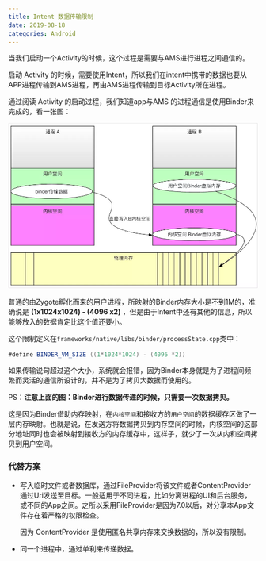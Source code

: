 ```yaml
---
title: Intent 数据传输限制
date: 2019-08-18
categories: Android
---
```




当我们启动一个Activity的时候，这个过程是需要与AMS进行进程之间通信的。

启动 Activity 的时候，需要使用Intent，所以我们在intent中携带的数据也要从APP进程传输到AMS进程，再由AMS进程传输到目标Activity所在进程。

通过阅读 Activity 的启动过程，我们知道app与AMS 的进程通信是使用Binder来完成的，看一张图：

![](https://github.com/aprz512/pic4aprz512/blob/master/Blog/Android-%E6%AF%8F%E6%97%A5%E4%B8%80%E9%97%AE/Intent.png?raw=true)

普通的由Zygote孵化而来的用户进程，所映射的Binder内存大小是不到1M的，准确说是 **(1x1024x1024) - (4096 x2)** ，但是由于Intent中还有其他的信息，所以能够放入的数据肯定比这个值还要小。

这个限制定义在`frameworks/native/libs/binder/processState.cpp`类中：

```java
#define BINDER_VM_SIZE ((1*1024*1024) - (4096 *2))
```

如果传输说句超过这个大小，系统就会报错，因为Binder本身就是为了进程间频繁而灵活的通信所设计的，并不是为了拷贝大数据而使用的。

PS：**注意上面的图：Binder进行数据传递的时候，只需要一次数据拷贝。**

这是因为Binder借助内存映射，在`内核空间`和接收方的`用户空间`的数据缓存区做了一层内存映射。也就是说，在发送方将数据拷贝到内存空间的时候，内核空间的这部分地址同时也会被映射到接收方的内存缓存中，这样子，就少了一次从内和空间拷贝到用户空间。

### 代替方案

- 写入临时文件或者数据库，通过FileProvider将该文件或者ContentProvider通过Uri发送至目标。一般适用于不同进程，比如分离进程的UI和后台服务，或不同的App之间。之所以采用FileProvider是因为7.0以后，对分享本App文件存在着严格的权限检查。

  因为 ContentProvider 是使用匿名共享内存来交换数据的，所以没有限制。

- 同一个进程中，通过单利来传递数据。

